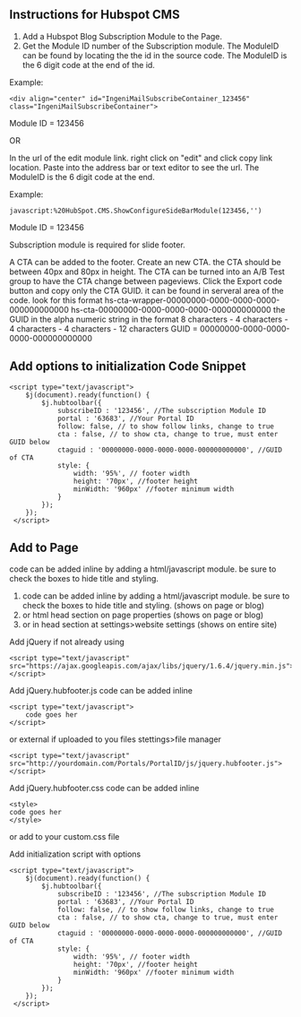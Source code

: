 Instructions for Hubspot CMS
------------

1. Add a Hubspot Blog Subscription Module to the Page.
2. Get the Module ID number of the Subscription module.
  The ModuleID can be found by locating the the id in the source code.
  The ModuleID is the 6 digit code at the end of the id.


  Example:

    <div align="center" id="IngeniMailSubscribeContainer_123456" class="IngeniMailSubscribeContainer">
    
  Module ID = 123456
  
  OR
  
  In the url of the edit module link.
  right click on "edit" and click copy link location. Paste into the address bar or text editor to see the url. The ModuleID is the 6 digit code at the end.
  
  Example:
  
    javascript:%20HubSpot.CMS.ShowConfigureSideBarModule(123456,'')
    
  Module ID = 123456
  

Subscription module is required for slide footer.

A CTA can be added to the footer.
Create an new CTA. the CTA should be between 40px and 80px in height. The CTA can be turned into an A/B Test group to have the CTA change between pageviews.
Click the Export code button and copy only the CTA GUID. it can be found in serveral area of the code. look for this format 
hs-cta-wrapper-00000000-0000-0000-0000-000000000000
hs-cta-00000000-0000-0000-0000-000000000000
the GUID in the alpha numeric string in the format 
8 characters - 4 characters - 4 characters - 4 characters - 12 characters
GUID = 00000000-0000-0000-0000-000000000000
  
Add options to initialization Code Snippet
-------------------
    <script type="text/javascript">
        $j(document).ready(function() {
            $j.hubtoolbar({
                subscribeID : '123456', //The subscription Module ID
                portal : '63683', //Your Portal ID
                follow: false, // to show follow links, change to true
                cta : false, // to show cta, change to true, must enter GUID below
                ctaguid : '00000000-0000-0000-0000-000000000000', //GUID of CTA
                style: {
                    width: '95%', // footer width
                    height: '70px', //footer height
                    minWidth: '960px' //footer minimum width
                }
            });
        });
     </script>

Add to Page
-----------

code can be added inline by adding a html/javascript module. be sure to check the boxes to hide title and styling.

1. code can be added inline by adding a html/javascript module. be sure to check the boxes to hide title and styling. (shows on page or blog)
2. or html head section on page properties (shows on page or blog)
3. or in head section at settings>website settings (shows on entire site)

Add jQuery if not already using

    <script type="text/javascript" src="https://ajax.googleapis.com/ajax/libs/jquery/1.6.4/jquery.min.js"></script>
    
Add jQuery.hubfooter.js code
can be added inline

    <script type="text/javascript">
        code goes her
    </script>
    
or external if uploaded to you files stettings>file manager

    <script type="text/javascript" src="http://yourdomain.com/Portals/PortalID/js/jquery.hubfooter.js"></script>
    
Add jQuery.hubfooter.css code
can be added inline

    <style>
    code goes her
    </style>
    
or add to your custom.css file

Add initialization script with options

    <script type="text/javascript">
        $j(document).ready(function() {
            $j.hubtoolbar({
                subscribeID : '123456', //The subscription Module ID
                portal : '63683', //Your Portal ID
                follow: false, // to show follow links, change to true
                cta : false, // to show cta, change to true, must enter GUID below
                ctaguid : '00000000-0000-0000-0000-000000000000', //GUID of CTA
                style: {
                    width: '95%', // footer width
                    height: '70px', //footer height
                    minWidth: '960px' //footer minimum width
                }
            });
        });
     </script>


